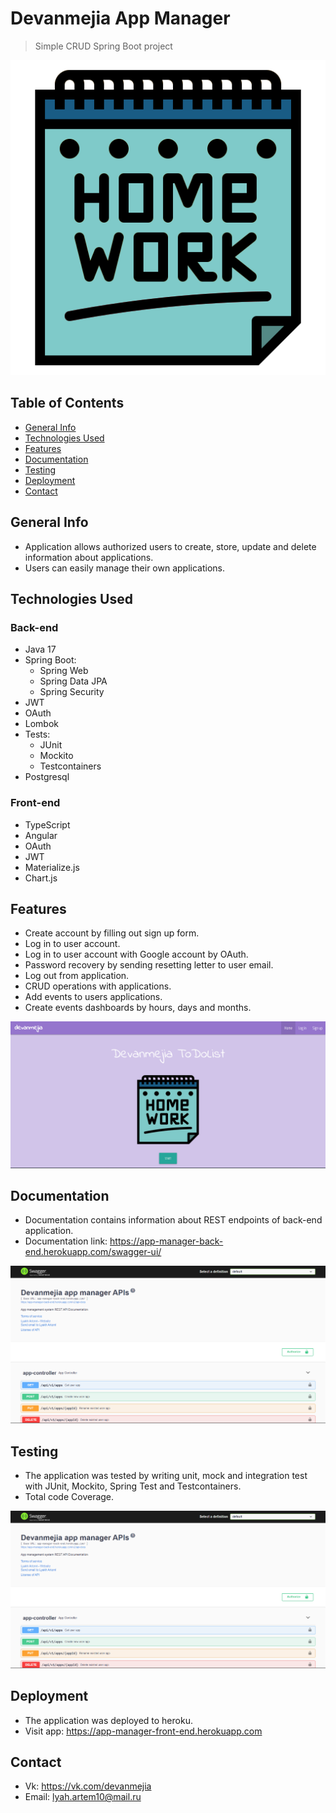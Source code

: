 # Devanmejia App Manager
>Simple CRUD Spring Boot project

![Logo](images/logo.png "Project Logo")

## Table of Contents
* [General Info](#general-info)
* [Technologies Used](#technologies-used)
* [Features](#features)
* [Documentation](#documentation)
* [Testing](#testing)
* [Deployment](#deployment)
* [Contact](#contact)

## General Info
- Application allows authorized users to create, store, update and delete information about applications.
- Users can easily manage their own applications.

## Technologies Used
### Back-end
- Java 17
- Spring Boot:
    * Spring Web
    * Spring Data JPA
    * Spring Security
- JWT
- OAuth
- Lombok
- Tests:
    * JUnit
    * Mockito
    * Testcontainers
- Postgresql

### Front-end
- TypeScript
- Angular
- OAuth
- JWT
- Materialize.js
- Chart.js

## Features
- Create account by filling out sign up form.
- Log in to user account.
- Log in to user account with Google account by OAuth.
- Password recovery by sending resetting letter to user email.
- Log out from application.
- CRUD operations with applications.
- Add events to users applications.
- Create events dashboards by hours, days and months.

![Main page](images/app.png "Main page")

## Documentation
- Documentation contains information about REST endpoints of back-end application.
- Documentation link: https://app-manager-back-end.herokuapp.com/swagger-ui/

![Documentation](images/documentation.png "Documentation")

## Testing
- The application was tested by writing unit, mock and integration test with JUnit, Mockito, Spring Test and Testcontainers.
- Total code Coverage.

![CodeCoverage](images/documentation.png "Code coverage")

## Deployment
- The application was deployed to heroku.
- Visit app: https://app-manager-front-end.herokuapp.com

## Contact
- Vk: https://vk.com/devanmejia
- Email: lyah.artem10@mail.ru
